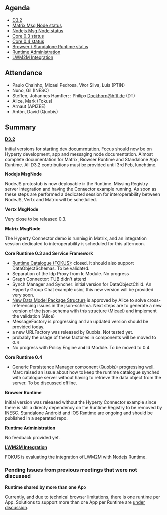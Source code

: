 Agenda
------

-	[D3.2](https://github.com/reTHINK-project/core-framework/labels/D3.2)
-	[Matrix Msg Node status](https://github.com/reTHINK-project/dev-msg-node-matrix)
-	[Nodejs Msg Node status](https://github.com/reTHINK-project/dev-msg-node-nodejs/issues)
-	[Core 0.3 status](https://github.com/reTHINK-project/dev-runtime-core/milestones/Core%200.3%20)
-	[Core 0.4 status](https://github.com/reTHINK-project/dev-runtime-core/milestones/Core%200.4%20)
-	[Browser / Standalone Runtime status](https://github.com/reTHINK-project/dev-runtime-browser/issues)
-	[Runtime Administration](https://github.com/reTHINK-project/core-framework/issues/160)
-	[LWM2M Integration](https://github.com/reTHINK-project/core-framework/issues/159)

Attendance
----------

-	Paulo Chainho, Micael Pedrosa, Vitor Silva, Luis (PTIN)
-	Nuno, Gil (INESC)
-	Steffen, Johannes Hamfler; : Philipp Dockhorn@hftl.de (DT)
-	Alice, Mark (Fokus)
-	Arnaut (APIZEE)
-	Antón, David (Quobis)

Summary
-------

**[D3.2](https://github.com/reTHINK-project/core-framework/labels/D3.2)**

Initial versions for [starting dev documentation](https://github.com/reTHINK-project/dev-service-framework/blob/develop/docs/manuals/hyperty.md). Focus should now be on Hyperty development, app and messaging node documentation. Almost complete documentation for Matrix, Browser Runtime and Standalone App Runtime. All D3.2 contributions must be provided until 3rd Feb, lunchtime.

**Nodejs MsgNode**

NodeJS protostub is now deployable in the Runtime. Missing Registry server integration and having the Connector example running. As soon as these steps are performed a dedicated session for interoperability between NodeJS, Vertx and Matrix will be schedulled.

**Vertx MsgNode**

Very close to be released 0.3.

**Matrix MsgNode**

The Hyperty Connector demo is running in Matrix, and an integration session dedicated to interoperability is scheduled for this afternoon.

**Core Runtime 0.3 and Service Framework**

-	[Runtime Catalogue (FOKUS)](https://github.com/reTHINK-project/dev-runtime-core/issues/3): closed. It should also support DataObjectSchemas. To be validated.
-	Separation of the Idp Proxy from Id Module. No progress
-	Graph Connector: TUB didn't attend
-	Synch Manager and Syncher: initial version for DataObjectChild. An Hyperty Group Chat example using this new version will be provided very soon.
-	[New Data Model Package Structure](https://github.com/reTHINK-project/dev-service-framework/issues/16) is approved by Alice to solve cross-referencing issues in the json-schema. Next steps are to generate a new version of the json-schema with this structure (Micael) and implement the validation (Alice)
-	MessageFactory is progressing and an updated version should be provided today.
-	a new URLFactory was released by Quobis. Not tested yet.
-	probably the usage of these factories in components will be moved to 0.4
-	No progress with Policy Engine and Id Module. To be moved to 0.4.

**Core Runtime 0.4**

-	Generic Persistence Manager component (Quobis): progressing well. Marc raised an issue about how to keep the runtime catalogue synched with catalogue server without having to retrieve the data object from the server. To be discussed offline.

**Browser Runtime**

Initial version was released without the Hyperty Connector example since there is still a directy dependency on the Runtime Registry to be removed by INESC. Standalone Android and iOS Runtime are ongoing and should be published in a separated repo.

**[Runtime Administration](https://github.com/reTHINK-project/core-framework/issues/160)**

No feedback provided yet.

**[LWM2M Integration](https://github.com/reTHINK-project/core-framework/issues/159)**

FOKUS is evaluating the integration of LWM2M with Nodejs Runtime.

### Pending Issues from previous meetings that were not discussed

**Runtime shared by more than one App**

Currently, and due to technical browser limitations, there is one runtime per App. Solutions to support more than one App per Runtime are [under discussion](https://github.com/reTHINK-project/core-framework/issues/137).
